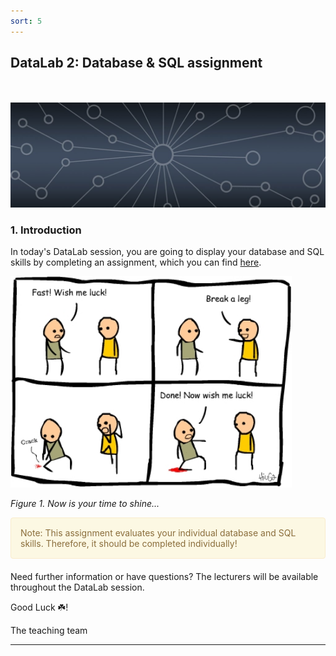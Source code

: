 ```yaml
---
sort: 5
---
```


## __DataLab 2: Database & SQL assignment__
\
\
<img src="./images/datalab_banner.jpg" alt="Books banner" width="600"/>

### 1. Introduction

In today's DataLab session, you are going to display your database and SQL skills by completing an assignment, which you can find [here](../../Study%20Content/Business%20Intelligence/BusinessIntelligenceBlockBVersion3.html).

<img src="./images/break_leg.jpg" alt="Books banner" width="450"/>

*Figure 1. Now is your time to shine...*

<div style="padding: 15px; border: 1px solid transparent; border-color: transparent; margin-bottom: 20px; border-radius: 4px; color: #8a6d3b;; background-color: #fcf8e3; border-color: #faebcc;">
Note: This assignment evaluates your individual database and SQL skills. Therefore, it should be completed individually!
</div>

Need further information or have questions? The lecturers will be available throughout the DataLab session.

Good Luck :shamrock:!

The teaching team
***
